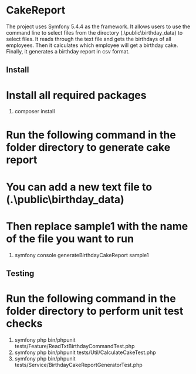 CakeReport
====
The project uses Symfony 5.4.4 as the framework. It allows users to use the command line to select files from the directory (.\public\birthday_data) to select files.
It reads through the text file and gets the birthdays of all employees. Then it calculates which employee will get a birthday cake.
Finally, it generates a birthday report in csv format.

Install
--------
# Install all required packages
1. composer install

# Run the following command in the folder directory to generate cake report
# You can add a new text file to (.\public\birthday_data)
# Then replace sample1 with the name of the file you want to run
1. symfony console generateBirthdayCakeReport sample1

Testing
--------
# Run the following command in the folder directory to perform unit test checks
1. symfony php bin/phpunit tests/Feature/ReadTxtBirthdayCommandTest.php
2. symfony php bin/phpunit tests/Util/CalculateCakeTest.php
3. symfony php bin/phpunit tests/Service/BirthdayCakeReportGeneratorTest.php

